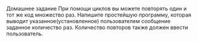 Домашнее задание
При помощи циклов вы можете повторять один и тот же код множество раз.
Напишите простейшую программу, которая выводит указанное(установленное) пользователем сообщение заданное количество раз. Количество повторов также должен ввести пользователь.
